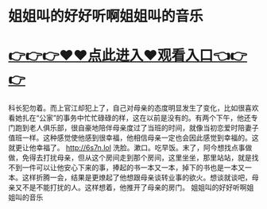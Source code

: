 # 姐姐叫的好好听啊姐姐叫的音乐


# <a href="https://github.com/xiaopoe/lesi/issues/1">👉👉👉♥♥点此进入♥观看入口👈👉👉</a>


科长犯勿着。而上官江却犯上了，自己对母亲的态度明显发生了变化，比如很喜欢看她扎在“公家”的事务中忙忙碌碌的样，这在以前是没有的。有两个下午，他还专门跑到老人俱乐部，很自豪地陪伴母亲度过了当班的时间，就像当初恋爱时陪妻子值班一样。这种感觉使他感到很幸福，他相信母亲一定也会因此感觉到幸福的。这就更让他幸福了。
http://6s7n.lol
洗脸。漱口。吃早饭。末了，阿今想找点事做做，免得去打扰母亲，但从这个房间走到那个房间，这里坐坐，那里站站，就是找不到一件可以让他安心下来的事，捧起的书一本又一本，掉下的书也是一本又一本。这样折腾一会，结果是更燎起了他想跟母亲谈转业事的欲火。想谈就谈吧，母亲又不是不能打扰的人。这样想着，他推开了母亲的房门。
姐姐叫的好好听啊姐姐叫的音乐
